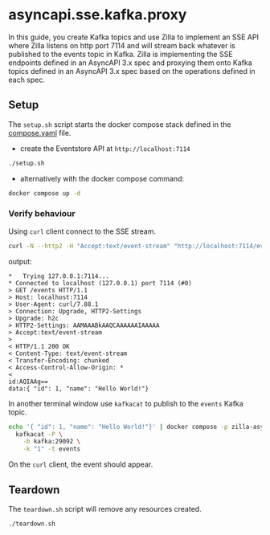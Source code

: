 # asyncapi.sse.kafka.proxy

In this guide, you create Kafka topics and use Zilla to implement an SSE API where Zilla listens on http port 7114 and will stream back whatever is published to the events topic in Kafka.
Zilla is implementing the SSE endpoints defined in an AsyncAPI 3.x spec and proxying them onto Kafka topics defined in an AsyncAPI 3.x spec based on the operations defined in each spec.

## Setup

The `setup.sh` script starts the docker compose stack defined in the [compose.yaml](compose.yaml) file.

- create the Eventstore API at `http://localhost:7114`

```bash
./setup.sh
```

- alternatively with the docker compose command:

```bash
docker compose up -d
```

### Verify behaviour

Using `curl` client connect to the SSE stream.

```bash
curl -N --http2 -H "Accept:text/event-stream" "http://localhost:7114/events"
```

output:

```
*   Trying 127.0.0.1:7114...
* Connected to localhost (127.0.0.1) port 7114 (#0)
> GET /events HTTP/1.1
> Host: localhost:7114
> User-Agent: curl/7.88.1
> Connection: Upgrade, HTTP2-Settings
> Upgrade: h2c
> HTTP2-Settings: AAMAAABkAAQCAAAAAAIAAAAA
> Accept:text/event-stream
>
< HTTP/1.1 200 OK
< Content-Type: text/event-stream
< Transfer-Encoding: chunked
< Access-Control-Allow-Origin: *
<
id:AQIAAg==
data:{ "id": 1, "name": "Hello World!"}
```

In another terminal window use `kafkacat` to publish to the `events` Kafka topic.

```bash
echo '{ "id": 1, "name": "Hello World!"}' | docker compose -p zilla-asyncapi-sse-kafka-proxy exec -T kafkacat \
  kafkacat -P \
    -b kafka:29092 \
    -k "1" -t events
```

On the `curl` client, the event should appear.

## Teardown

The `teardown.sh` script will remove any resources created.

```bash
./teardown.sh
```
